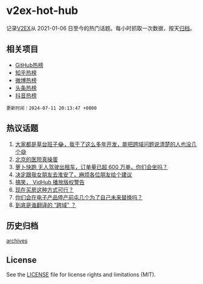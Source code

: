 # v2ex-hot-hub

 记录[V2EX](https://www.v2ex.com/)从 2021-01-06 日至今的热门话题。每小时抓取一次数据，按天[归档](archives)。
 
 ## 相关项目

- [GitHub热榜](https://github.com/snaildev/github-hot-hub)
- [知乎热榜](https://github.com/snaildev/zhihu-hot-hub)
- [微博热榜](https://github.com/snaildev/weibo-hot-hub)
- [头条热榜](https://github.com/snaildev/toutiao-hot-hub)
- [抖音热榜](https://github.com/snaildev/douyin-hot-hub)


 `更新时间：2024-07-11 20:13:47 +0800`

## 热议话题

1. [大家都是草台班子😂，我干了这么多年开发，能把跨域问题说清楚的人也没几个😅](https://www.v2ex.com/t/1056504)
1. [北京的医院真操蛋](https://www.v2ex.com/t/1056474)
1. [萝卜快跑 无人驾驶出租车，订单量已超 600 万单，你们会坐吗？](https://www.v2ex.com/t/1056382)
1. [决定跟我女朋友去淮安了，麻烦各位朋友给个建议](https://www.v2ex.com/t/1056527)
1. [搞笑， VidHub 播放版权警告](https://www.v2ex.com/t/1056612)
1. [现在买房这种方式可行？](https://www.v2ex.com/t/1056564)
1. [你们会在电子产品停产前屯几个为了自己未来替换吗？](https://www.v2ex.com/t/1056447)
1. [到底是谁翻译的 “跨域” ？](https://www.v2ex.com/t/1056556)

## 历史归档

[archives](archives)

## License

See the [LICENSE](LICENSE) file for license rights and limitations (MIT).
